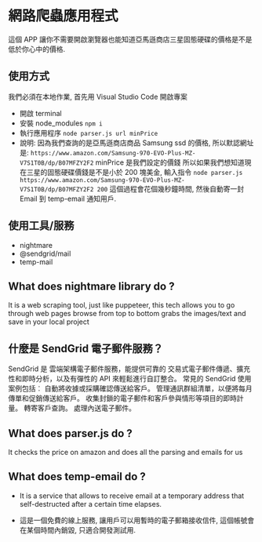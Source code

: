 # 網路爬蟲應用程式
這個 APP 讓你不需要開啟瀏覽器也能知道亞馬遜商店三星固態硬碟的價格是不是低於你心中的價格. 

## 使用方式
我們必須在本地作業, 首先用 Visual Studio Code 開啟專案
- 開啟 terminal
- 安裝 node_modules `npm i`
- 執行應用程序 `node parser.js url minPrice`
- 說明: 因為我們查詢的是亞馬遜商店商品 Samsung ssd 的價格, 所以默認網址是: `https://www.amazon.com/Samsung-970-EVO-Plus-MZ-V7S1T0B/dp/B07MFZY2F2`
minPrice 是我們設定的價錢
所以如果我們想知道現在三星的固態硬碟價錢是不是小於 200 塊美金, 輸入指令 `node parser.js https://www.amazon.com/Samsung-970-EVO-Plus-MZ-V7S1T0B/dp/B07MFZY2F2 200`
這個過程會花個幾秒鐘時間, 然後自動寄一封 Email 到 temp-email 通知用戶.

## 使用工具/服務
- nightmare  
- @sendgrid/mail
- temp-mail  

## What does nightmare library do ?
It is a web scraping tool, just like puppeteer, this tech allows you to go through web pages browse from top to bottom grabs the images/text and save in your local project

## 什麼是 SendGrid 電子郵件服務？
SendGrid 是 雲端架構電子郵件服務，能提供可靠的 交易式電子郵件傳遞、擴充性和即時分析，以及有彈性的 API 來輕鬆進行自訂整合。 常見的 SendGrid 使用案例包括︰
自動將收據或採購確認傳送給客戶。
管理通訊群組清單，以便將每月傳單和促銷傳送給客戶。
收集封鎖的電子郵件和客戶參與情形等項目的即時計量。
轉寄客戶查詢。
處理內送電子郵件。

## What does parser.js do ?
It checks the price on amazon and does all the parsing and emails for us

## What does temp-email do ?
- It is a service that allows to receive email at a temporary address that self-destructed after a certain time elapses. 

- 這是一個免費的線上服務, 讓用戶可以用暫時的電子郵箱接收信件, 這個帳號會在某個時間內銷毀, 只適合開發測試用.
